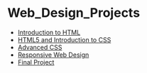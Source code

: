 # Web_Design_Projects

<ul>
    <li><a href="Intro_HTML_Chapter1/index.html" target="_blank">Introduction to HTML</a></li>
    <li><a href="html5_project2/index.html" target="_blank">HTML5 and Introduction to CSS</a></li>
    <li><a href="advanced_css/index.html" target="_blank">Advanced CSS</a></li>
    <li><a href="responsive_website4/index.html" target="_blank">Responsive Web Design</a></li>
    <li><a href="Final_Project1/index.html" target="_blank">Final Project</a>
</ul>